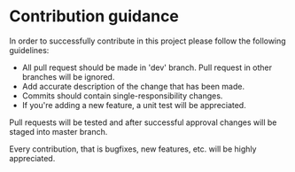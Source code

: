 # Contribution guidance

In order to successfully contribute in this project please follow the following guidelines:
- All pull request should be made in 'dev' branch. Pull request in other branches will be ignored.
- Add accurate description of the change that has been made.
- Commits should contain single-responsibility changes.
- If you're adding a new feature, a unit test will be appreciated.

Pull requests will be tested and after successful approval changes will be staged into master branch.

Every contribution, that is bugfixes, new features, etc. will be highly appreciated.
